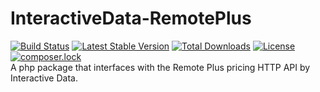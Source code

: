 # InteractiveData-RemotePlus

[![Build Status](https://travis-ci.org/DPRMC/InteractiveData-RemotePlus.svg?branch=master)](https://travis-ci.org/DPRMC/InteractiveData-RemotePlus)
[![Latest Stable Version](https://poser.pugx.org/dprmc/interactive-data-remote-plus/v/stable)](https://packagist.org/packages/dprmc/interactive-data-remote-plus)
[![Total Downloads](https://poser.pugx.org/dprmc/interactive-data-remote-plus/downloads)](https://packagist.org/packages/dprmc/interactive-data-remote-plus)
[![License](https://poser.pugx.org/dprmc/interactive-data-remote-plus/license)](https://packagist.org/packages/dprmc/interactive-data-remote-plus)
[![composer.lock](https://poser.pugx.org/dprmc/interactive-data-remote-plus/composerlock)](https://packagist.org/packages/dprmc/interactive-data-remote-plus)\
A php package that interfaces with the Remote Plus pricing HTTP API by Interactive Data.
